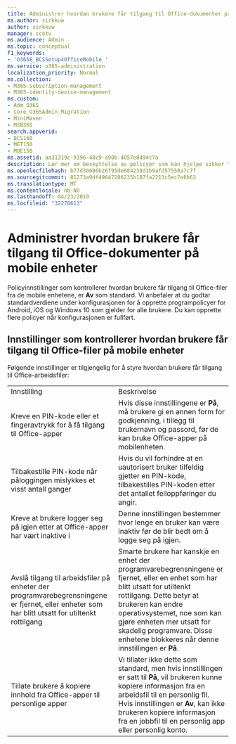```yaml
---
title: Administrer hvordan brukere får tilgang til Office-dokumenter på mobile enheter
ms.author: sirkkuw
author: sirkkuw
manager: scotv
ms.audience: Admin
ms.topic: conceptual
f1_keywords:
- 'O365E_BCSSetup4OfficeMobile '
ms.service: o365-administration
localization_priority: Normal
ms.collection:
- M365-subscription-management
- M365-identity-device-management
ms.custom:
- Adm_O365
- Core_O365Admin_Migration
- MiniMaven
- MSB365
search.appverid:
- BCS160
- MET150
- MOE150
ms.assetid: aa31319c-9196-48c9-a90b-4057e0494c7a
description: Lær mer om beskyttelse av policyer som kan hjelpe sikker tilgang til Office-programmer fra mobile enheter.
ms.openlocfilehash: b77d30686b26f95de684238d1b9afd57550a7c7f
ms.sourcegitcommit: 81273a9df49647286235b187fa2213c5ec7e8b62
ms.translationtype: MT
ms.contentlocale: nb-NO
ms.lasthandoff: 04/23/2019
ms.locfileid: "32278613"
---
```

# <a name="manage-how-users-access-office-documents-on-mobile-devices"></a>Administrer hvordan brukere får tilgang til Office-dokumenter på mobile enheter

 Policyinnstillinger som kontrollerer hvordan brukere får tilgang til Office-filer fra de mobile enhetene, er **Av** som standard. Vi anbefaler at du godtar standardverdiene under konfigurasjonen for å opprette programpolicyer for Android, iOS og Windows 10 som gjelder for alle brukere. Du kan opprette flere policyer når konfigurasjonen er fullført. 
  
## <a name="settings-that-control-how-users-access-office-files-on-mobile-devices"></a>Innstillinger som kontrollerer hvordan brukere får tilgang til Office-filer på mobile enheter

Følgende innstillinger er tilgjengelig for å styre hvordan brukere får tilgang til Office-arbeidsfiler:
  
|||
|:-----|:-----|
|Innstilling  <br/> |Beskrivelse  <br/> |
|Kreve en PIN-kode eller et fingeravtrykk for å få tilgang til Office-apper  <br/> |Hvis disse innstillingene er **På**, må brukere gi en annen form for godkjenning, i tillegg til brukernavn og passord, før de kan bruke Office-apper på mobilenheten.  <br/> |
|Tilbakestille PIN-kode når påloggingen mislykkes et visst antall ganger  <br/> |Hvis du vil forhindre at en uautorisert bruker tilfeldig gjetter en PIN-kode, tilbakestilles PIN-koden etter det antallet feiloppføringer du angir.  <br/> |
|Kreve at brukere logger seg på igjen etter at Office-apper har vært inaktive i  <br/> |Denne innstillingen bestemmer hvor lenge en bruker kan være inaktiv før de blir bedt om å logge seg på igjen.  <br/> |
|Avslå tilgang til arbeidsfiler på enheter der programvarebegrensningene er fjernet, eller enheter som har blitt utsatt for utiltenkt rottilgang  <br/> |Smarte brukere har kanskje en enhet der programvarebegrensningene er fjernet, eller en enhet som har blitt utsatt for utiltenkt rottilgang. Dette betyr at brukeren kan endre operativsystemet, noe som kan gjøre enheten mer utsatt for skadelig programvare. Disse enhetene blokkeres når denne innstillingen er **På**.  <br/> |
|Tillate brukere å kopiere innhold fra Office-apper til personlige apper  <br/> |Vi tillater ikke dette som standard, men hvis innstillingen er satt til **På**, vil brukeren kunne kopiere informasjon fra en arbeidsfil til en personlig fil. Hvis innstillingen er **Av**, kan ikke brukeren kopiere informasjon fra en jobbfil til en personlig app eller personlig konto.  <br/> |
   

